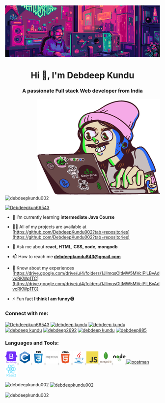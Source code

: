 ![logo](https://github.com/DebdeepKundu002/DebdeepKundu002/blob/main/back-ezgif.com-resize.gif)
<h1 align="center">Hi 👋, I'm Debdeep Kundu</h1>
<h3 align="center">A passionate Full stack Web developer from India</h3>

<img align="right" alt="coding" width="400" src="https://github.com/DebdeepKundu002/DebdeepKundu002/blob/main/ui-ezgif.com-crop.gif">

<p align="left"> <img src="https://komarev.com/ghpvc/?username=debdeepkundu002&label=Profile%20views&color=0e75b6&style=flat" alt="debdeepkundu002" /> </p>

<p align="left"> <a href="https://x.com/Debdeepkun66543" target="blank"><img src="https://img.shields.io/twitter/follow/Debdeepkun66543?logo=twitter&style=for-the-badge" alt="Debdeepkun66543" /></a> </p>

- 🌱 I’m currently learning **intermediate Java Course**

- 👨‍💻 All of my projects are available at [https://github.com/DebdeepKundu002?tab=repositories](https://github.com/DebdeepKundu002?tab=repositories)

- 💬 Ask me about **react, HTML, CSS, node, mongodb**

- 📫 How to reach me **debdeepkundu643@gmail.com**

- 📄 Know about my experiences [https://drive.google.com/drive/u/4/folders/1JllmqsOltMW5MVclPlLBvAdvcRKWp1TC](https://drive.google.com/drive/u/4/folders/1JllmqsOltMW5MVclPlLBvAdvcRKWp1TC)

- ⚡ Fun fact **I think I am funny😅**

<h3 align="left">Connect with me:</h3>
<p align="left">
<a href="https://x.com/Debdeepkun66543" target="blank"><img align="center" src="https://raw.githubusercontent.com/rahuldkjain/github-profile-readme-generator/master/src/images/icons/Social/twitter.svg" alt="Debdeepkun66543" height="30" width="40" /></a>
<a href="https://www.linkedin.com/in/debdeep-kundu-6a0617225/" target="blank"><img align="center" src="https://raw.githubusercontent.com/rahuldkjain/github-profile-readme-generator/master/src/images/icons/Social/linked-in-alt.svg" alt="debdeep kundu" height="30" width="40" /></a>
<a href="https://www.kaggle.com/debdeepkundu" target="blank"><img align="center" src="https://raw.githubusercontent.com/rahuldkjain/github-profile-readme-generator/master/src/images/icons/Social/kaggle.svg" alt="debdeep kundu" height="30" width="40" /></a>
<a href="https://www.facebook.com/debdeepkundu.sonai" target="blank"><img align="center" src="https://raw.githubusercontent.com/rahuldkjain/github-profile-readme-generator/master/src/images/icons/Social/facebook.svg" alt="debdeep kundu" height="30" width="40" /></a>
<a href="https://instagram.com/debdeep2692" target="blank"><img align="center" src="https://raw.githubusercontent.com/rahuldkjain/github-profile-readme-generator/master/src/images/icons/Social/instagram.svg" alt="debdeep2692" height="30" width="40" /></a>
<a href="https://www.youtube.com/channel/UCUcPI9PruaxKUw053wEJKlA" target="blank"><img align="center" src="https://raw.githubusercontent.com/rahuldkjain/github-profile-readme-generator/master/src/images/icons/Social/youtube.svg" alt="debdeep kundu" height="30" width="40" /></a>
<a href="https://www.leetcode.com/debdeep885" target="blank"><img align="center" src="https://raw.githubusercontent.com/rahuldkjain/github-profile-readme-generator/master/src/images/icons/Social/leet-code.svg" alt="debdeep885" height="30" width="40" /></a>
</p>

<h3 align="left">Languages and Tools:</h3>
<p align="left"> <a href="https://getbootstrap.com" target="_blank" rel="noreferrer"> <img src="https://raw.githubusercontent.com/devicons/devicon/master/icons/bootstrap/bootstrap-plain-wordmark.svg" alt="bootstrap" width="40" height="40"/> </a> <a href="https://www.cprogramming.com/" target="_blank" rel="noreferrer"> <img src="https://raw.githubusercontent.com/devicons/devicon/master/icons/c/c-original.svg" alt="c" width="40" height="40"/> </a> <a href="https://www.w3schools.com/css/" target="_blank" rel="noreferrer"> <img src="https://raw.githubusercontent.com/devicons/devicon/master/icons/css3/css3-original-wordmark.svg" alt="css3" width="40" height="40"/> </a> <a href="https://expressjs.com" target="_blank" rel="noreferrer"> <img src="https://raw.githubusercontent.com/devicons/devicon/master/icons/express/express-original-wordmark.svg" alt="express" width="40" height="40"/> </a> <a href="https://www.w3.org/html/" target="_blank" rel="noreferrer"> <img src="https://raw.githubusercontent.com/devicons/devicon/master/icons/html5/html5-original-wordmark.svg" alt="html5" width="40" height="40"/> </a> <a href="https://www.java.com" target="_blank" rel="noreferrer"> <img src="https://raw.githubusercontent.com/devicons/devicon/master/icons/java/java-original.svg" alt="java" width="40" height="40"/> </a> <a href="https://developer.mozilla.org/en-US/docs/Web/JavaScript" target="_blank" rel="noreferrer"> <img src="https://raw.githubusercontent.com/devicons/devicon/master/icons/javascript/javascript-original.svg" alt="javascript" width="40" height="40"/> </a> <a href="https://www.mongodb.com/" target="_blank" rel="noreferrer"> <img src="https://raw.githubusercontent.com/devicons/devicon/master/icons/mongodb/mongodb-original-wordmark.svg" alt="mongodb" width="40" height="40"/> </a> <a href="https://nodejs.org" target="_blank" rel="noreferrer"> <img src="https://raw.githubusercontent.com/devicons/devicon/master/icons/nodejs/nodejs-original-wordmark.svg" alt="nodejs" width="40" height="40"/> </a> <a href="https://postman.com" target="_blank" rel="noreferrer"> <img src="https://www.vectorlogo.zone/logos/getpostman/getpostman-icon.svg" alt="postman" width="40" height="40"/> </a> <a href="https://reactjs.org/" target="_blank" rel="noreferrer"> <img src="https://raw.githubusercontent.com/devicons/devicon/master/icons/react/react-original-wordmark.svg" alt="react" width="40" height="40"/> </a> </p>

<p><img align="left" src="https://github-readme-stats.vercel.app/api/top-langs?username=debdeepkundu002&show_icons=true&locale=en&layout=compact" alt="debdeepkundu002" /></p>

<p>&nbsp;<img align="center" src="https://github-readme-stats.vercel.app/api?username=debdeepkundu002&show_icons=true&locale=en" alt="debdeepkundu002" /></p>

<p><img align="center" src="https://github-readme-streak-stats.herokuapp.com/?user=debdeepkundu002&" alt="debdeepkundu002" /></p>

